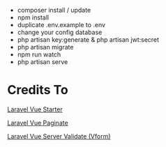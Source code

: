 - composer install / update
- npm install
- duplicate .env.example to .env
- change your config database
- php artisan key:generate & php artisan jwt:secret
- php artisan migrate 
- npm run watch
- php artisan serve

# Credits To
[Laravel Vue Starter](https://github.com/cretueusebiu/laravel-vue-spa)

[Laravel Vue Paginate](https://github.com/gilbitron/laravel-vue-pagination)

[Laravel Vue Server Validate (Vform)](https://github.com/cretueusebiu/vform)
    